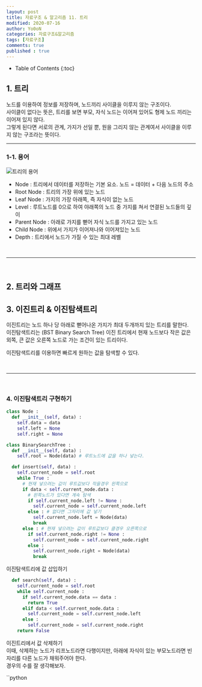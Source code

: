 ```yaml
---
layout: post
title: 자료구조 & 알고리즘 11. 트리
modified: 2020-07-16
author: Yo0oN
categories: 자료구조&알고리즘
tags: [자료구조]
comments: true
published : true
---
```


* Table of Contents
{:toc}


## 1. 트리

노드를 이용하여 정보를 저장하며, 노드끼리 사이클을 이루지 않는 구조이다.<br>
사이클이 없다는 뜻은, 트리를 보면 부모, 자식 노드는 이어져 있어도 형제 노드 끼리는 이어져 있지 않다.<br>
그렇게 된다면 서로의 관계, 가지가 선일 뿐, 원을 그리지 않는 관계여서 사이클을 이루지 않는 구조라는 뜻이다.

<hr>

### 1-1. 용어

![트리의 용어](images/posts/DataStructure/05.Tree)

- Node : 트리에서 데이터를 저장하는 기본 요소. 노드 = 데이터 + 다음 노드의 주소
- Root Node : 트리의 가장 위에 있는 노드
- Leaf Node : 가지의 가장 아래쪽, 즉 자식이 없는 노드
- Level : 루트노드를 0으로 하여 야래쪽의 노드 중 가지를 쳐서 연결된 노드들의 깊이
- Parent Node : 아래로 가지를 뻗어 자식 노드를 가지고 있는 노드
- Child Node : 위에서 가지가 이어져나와 이어져있는 노드
- Depth : 트리에서 노드가 가질 수 있는 최대 레벨

<br>

<hr>

<br>

## 2. 트리와 그래프

## 3. 이진트리 & 이진탐색트리

이진트리는 노드 하나 당 아래로 뻗어나온 가지가 최대 두개까지 있는 트리를 말한다.<br>
이진탐색트리는 (BST Binary Search Tree) 이진 트리에서 현재 노드보다 작은 값은 외쪽, 큰 값은 오른쪽 노드로 가는 조건이 있는 트리이다.<br>

이진탐색트리를 이용하면 빠르게 원하는 값을 탐색할 수 있다. 

<br>

<hr>

<br>

### 4. 이진탐색트리 구현하기

```python
class Node :
  def __init__(self, data) :
    self.data = data
    self.left = None
    self.right = None

class BinarySearchTree :
  def __init__(self, data) :
    self.root = Node(data) # 루트노드에 값을 하나 넣는다.

  def insert(self, data) :
    self.current_node = self.root
    while True :
      # 현재 넣으려는 값이 루트값보다 작을경우 왼쪽으로
      if data < self.current_node.data :
        # 왼쪽노드가 있다면 계속 탐색
        if self.current_node.left != None :
          self.current_node = self.current_node.left
        else : # 없다면 그자리에 값 넣기
          self.current_node.left = Node(data)
          break
      else : # 현재 넣으려는 값이 루트값보다 클경우 오른쪽으로
        if self.current_node.right != None :
          self.current_node = self.current_node.right
        else :
          self.current_node.right = Node(data)
          break
```

이진탐색트리에 값 삽입하기

```python
  def search(self, data) :
    self.current_node = self.root
    while self.current_node :
      if self.current_node.data == data :
        return True
      elif data < self.current_node.data :
        self.current_node = self.current_node.left
      else :
        self.current_node = self.current_node.right
    return False
```

이진트리에서 값 삭제하기<br>
이때, 삭제하는 노드가 리프노드라면 다행이지만, 아래에 자식이 있는 부모노드라면 빈자리를 다른 노드가 채워주어야 한다.<br>
경우의 수를 잘 생각해보자.

``python

```
